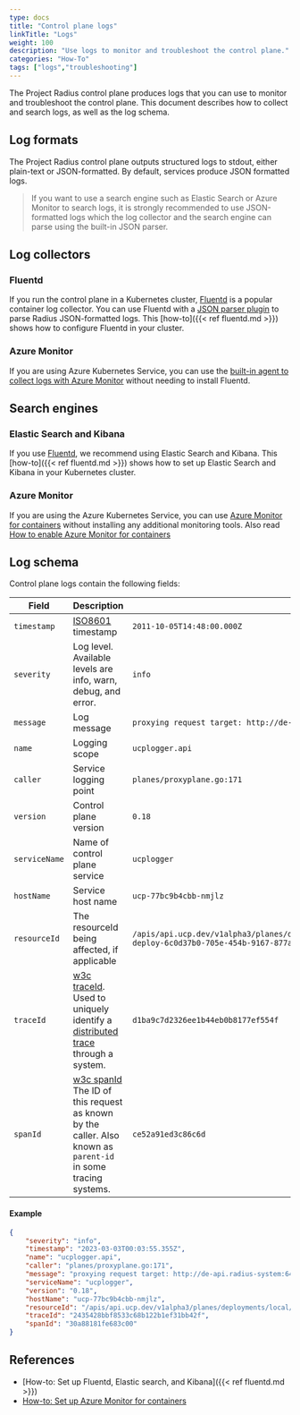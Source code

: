 ```yaml
---
type: docs
title: "Control plane logs"
linkTitle: "Logs"
weight: 100
description: "Use logs to monitor and troubleshoot the control plane."
categories: "How-To"
tags: ["logs","troubleshooting"]
---
```


The Project Radius control plane produces logs that you can use to monitor and troubleshoot the control plane. This document describes how to collect and search logs, as well as the log schema.

## Log formats

The Project Radius control plane outputs structured logs to stdout, either plain-text or JSON-formatted. By default, services produce JSON formatted logs. 

> If you want to use a search engine such as Elastic Search or Azure Monitor to search logs, it is strongly recommended to use JSON-formatted logs which the log collector and the search engine can parse using the built-in JSON parser.

## Log collectors

### Fluentd

If you run the control plane in a Kubernetes cluster, [Fluentd](https://www.fluentd.org/) is a popular container log collector. You can use Fluentd with a [JSON parser plugin](https://docs.fluentd.org/parser/json) to parse Radius JSON-formatted logs. This [how-to]({{< ref fluentd.md >}}) shows how to configure Fluentd in your cluster.

### Azure Monitor

If you are using Azure Kubernetes Service, you can use the [built-in agent to collect logs with Azure Monitor](https://learn.microsoft.com/azure/aks/monitor-aks) without needing to install Fluentd.

## Search engines

### Elastic Search and Kibana

If you use [Fluentd](https://www.fluentd.org/), we recommend using Elastic Search and Kibana. This [how-to]({{< ref fluentd.md >}}) shows how to set up Elastic Search and Kibana in your Kubernetes cluster.

### Azure Monitor

If you are using the Azure Kubernetes Service, you can use [Azure Monitor for containers](https://docs.microsoft.com/azure/azure-monitor/insights/container-insights-overview) without installing any additional monitoring tools. Also read [How to enable Azure Monitor for containers](https://learn.microsoft.com/azure/azure-monitor/containers/container-insights-onboard)

## Log schema

Control plane logs contain the following fields:

| Field | Description       | Example |
|-------|-------------------|---------|
| `timestamp`  | [ISO8601](https://www.iso.org/iso-8601-date-and-time-format.html) timestamp | `2011-10-05T14:48:00.000Z` |
| `severity` | Log level. Available levels are info, warn, debug, and error. | `info` |
| `message`   | Log message | `proxying request target: http://de-api.radius-system:6443` |
| `name`   | Logging scope | `ucplogger.api` |
| `caller` | Service logging point | `planes/proxyplane.go:171`
| `version` | Control plane version | `0.18` |
| `serviceName` | Name of control plane service | `ucplogger` |
| `hostName` | Service host name | `ucp-77bc9b4cbb-nmjlz` |
| `resourceId` | The resourceId being affected, if applicable | `/apis/api.ucp.dev/v1alpha3/planes/deployments/local/resourcegroups/myrg/providers/Microsoft.Resources/deployments/rad-deploy-6c0d37b0-705e-454b-9167-877aa080e656` |
| `traceId` | [w3c traceId](https://www.w3.org/TR/trace-context/#trace-id). Used to uniquely identify a [distributed trace](https://www.w3.org/TR/trace-context/#dfn-distributed-traces) through a system.  | `d1ba9c7d2326ee1b44eb0b8177ef554f` |
| `spanId` | [w3c spanId](https://www.w3.org/TR/trace-context/#parent-id) The ID of this request as known by the caller. Also known as `parent-id` in some tracing systems.  | `ce52a91ed3c86c6d` |

#### Example

```json
{
    "severity": "info",
    "timestamp": "2023-03-03T00:03:55.355Z",
    "name": "ucplogger.api",
    "caller": "planes/proxyplane.go:171",
    "message": "proxying request target: http://de-api.radius-system:6443",
    "serviceName": "ucplogger",
    "version": "0.18",
    "hostName": "ucp-77bc9b4cbb-nmjlz",
    "resourceId": "/apis/api.ucp.dev/v1alpha3/planes/deployments/local/resourcegroups/myrg/providers/Microsoft.Resources/deployments/rad-deploy-6c0d37b0-705e-454b-9167-877aa080e656",
    "traceId": "2435428bbf8533c68b122b1ef31bb42f",
    "spanId": "30a88181fe683c00"
}
```

## References

- [How-to: Set up Fluentd, Elastic search, and Kibana]({{< ref fluentd.md >}})
- [How-to: Set up Azure Monitor for containers](https://learn.microsoft.com/azure/aks/monitor-aks)

